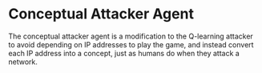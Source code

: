 # Conceptual Attacker Agent

The conceptual attacker agent is a modification to the Q-learning attacker to avoid depending on IP addresses to play the game, and instead convert each IP address into a concept, just as humans do when they attack a network.
